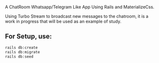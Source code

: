 A ChatRoom Whatsapp/Telegram Like App Using Rails and MaterializeCss.

Using Turbo Stream to broadcast new messages to the chatroom, it is a work in progress that will be used as an example of study.

## For Setup, use:

```sh
rails db:create
rails db:migrate
rails db:seed
```